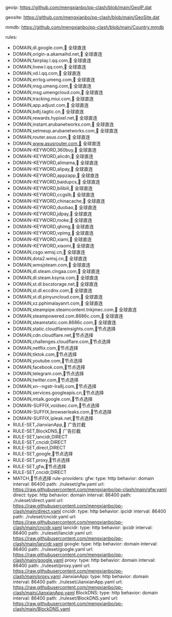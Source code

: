   geoip: https://github.com/mengxianbo/pp-clash/blob/main/GeoIP.dat
  
  geosite: https://github.com/mengxianbo/pp-clash/blob/main/GeoSite.dat
  
  mmdb: https://github.com/mengxianbo/pp-clash/blob/main/Country.mmdb

  rules:
  - DOMAIN,dl.google.com,🎯 全球直连
  - DOMAIN,origin-a.akamaihd.net,🎯 全球直连
  - DOMAIN,fairplay.l.qq.com,🎯 全球直连
  - DOMAIN,livew.l.qq.com,🎯 全球直连
  - DOMAIN,vd.l.qq.com,🎯 全球直连
  - DOMAIN,errlog.umeng.com,🎯 全球直连
  - DOMAIN,msg.umeng.com,🎯 全球直连
  - DOMAIN,msg.umengcloud.com,🎯 全球直连
  - DOMAIN,tracking.miui.com,🎯 全球直连
  - DOMAIN,app.adjust.com,🎯 全球直连
  - DOMAIN,bdtj.tagtic.cn,🎯 全球直连
  - DOMAIN,rewards.hypixel.net,🎯 全球直连
  - DOMAIN,instant.arubanetworks.com,🎯 全球直连
  - DOMAIN,setmeup.arubanetworks.com,🎯 全球直连
  - DOMAIN,router.asus.com,🎯 全球直连
  - DOMAIN,www.asusrouter.com,🎯 全球直连
  - DOMAIN-KEYWORD,360buy,🎯 全球直连
  - DOMAIN-KEYWORD,alicdn,🎯 全球直连
  - DOMAIN-KEYWORD,alimama,🎯 全球直连
  - DOMAIN-KEYWORD,alipay,🎯 全球直连
  - DOMAIN-KEYWORD,appzapp,🎯 全球直连
  - DOMAIN-KEYWORD,baidupcs,🎯 全球直连
  - DOMAIN-KEYWORD,bilibili,🎯 全球直连
  - DOMAIN-KEYWORD,ccgslb,🎯 全球直连
  - DOMAIN-KEYWORD,chinacache,🎯 全球直连
  - DOMAIN-KEYWORD,duobao,🎯 全球直连
  - DOMAIN-KEYWORD,jdpay,🎯 全球直连
  - DOMAIN-KEYWORD,moke,🎯 全球直连
  - DOMAIN-KEYWORD,qhimg,🎯 全球直连
  - DOMAIN-KEYWORD,vpimg,🎯 全球直连
  - DOMAIN-KEYWORD,xiami,🎯 全球直连
  - DOMAIN-KEYWORD,xiaomi,🎯 全球直连
  - DOMAIN,csgo.wmsj.cn,🎯 全球直连
  - DOMAIN,dota2.wmsj.cn,🎯 全球直连
  - DOMAIN,wmsjsteam.com,🎯 全球直连
  - DOMAIN,dl.steam.clngaa.com,🎯 全球直连
  - DOMAIN,dl.steam.ksyna.com,🎯 全球直连
  - DOMAIN,st.dl.bscstorage.net,🎯 全球直连
  - DOMAIN,st.dl.eccdnx.com,🎯 全球直连
  - DOMAIN,st.dl.pinyuncloud.com,🎯 全球直连
  - DOMAIN,xz.pphimalayanrt.com,🎯 全球直连
  - DOMAIN,steampipe.steamcontent.tnkjmec.com,🎯 全球直连
  - DOMAIN,steampowered.com.8686c.com,🎯 全球直连
  - DOMAIN,steamstatic.com.8686c.com,🎯 全球直连
  - DOMAIN,static.cloudflareinsights.com,🤗节点选择
  - DOMAIN,cdn.cloudflare.net,🤗节点选择
  - DOMAIN,challenges.cloudflare.com,🤗节点选择
  - DOMAIN,netflix.com,🤗节点选择
  - DOMAIN,tiktok.com,🤗节点选择
  - DOMAIN,youtube.com,🤗节点选择
  - DOMAIN,facebook.com,🤗节点选择
  - DOMAIN,telegram.com,🤗节点选择
  - DOMAIN,twitter.com,🤗节点选择
  - DOMAIN,xn--ngstr-lra8j.com,🤗节点选择
  - DOMAIN,services.googleapis.cn,🤗节点选择
  - DOMAIN,mtalk.google.com,🤗节点选择
  - DOMAIN-SUFFIX,voidsec.com,🤗节点选择
  - DOMAIN-SUFFIX,browserleaks.com,🤗节点选择
  - DOMAIN-SUFFIX,ipleak.net,🤗节点选择
  - RULE-SET,JianxianApp,🛑 广告拦截
  - RULE-SET,BlockDNS,🛑 广告拦截
  - RULE-SET,lancidr,DIRECT
  - RULE-SET,cncidr,DIRECT
  - RULE-SET,direct,DIRECT
  - RULE-SET,google,🤗节点选择
  - RULE-SET,proxy,🤗节点选择
  - RULE-SET,gfw,🤗节点选择
  - RULE-SET,cncidr,DIRECT
  - MATCH,🤗节点选择
rule-providers:
  gfw:
    type: http
    behavior: domain
    interval: 86400
    path: ./ruleset/gfw.yaml
    url: https://raw.githubusercontent.com/mengxianbo/pp-clash/main/gfw.yaml
  direct:
    type: http
    behavior: domain
    interval: 86400
    path: ./ruleset/direct.yaml
    url: https://raw.githubusercontent.com/mengxianbo/pp-clash/main/direct.yaml
  cncidr:
    type: http
    behavior: ipcidr
    interval: 86400
    path: ./ruleset/cncidr.yaml
    url: https://raw.githubusercontent.com/mengxianbo/pp-clash/main/cncidr.yaml
  lancidr:
    type: http
    behavior: ipcidr
    interval: 86400
    path: ./ruleset/lancidr.yaml
    url: https://raw.githubusercontent.com/mengxianbo/pp-clash/main/lancidr.yaml
  google:
    type: http
    behavior: domain
    interval: 86400
    path: ./ruleset/google.yaml
    url: https://raw.githubusercontent.com/mengxianbo/pp-clash/main/google.yaml
  proxy:
    type: http
    behavior: domain
    interval: 86400
    path: ./ruleset/proxy.yaml
    url: https://raw.githubusercontent.com/mengxianbo/pp-clash/main/proxy.yaml
  JianxianApp:
    type: http
    behavior: domain
    interval: 86400
    path: ./ruleset/JianxianApp.yaml
    url: https://raw.githubusercontent.com/mengxianbo/pp-clash/main/JianxianApp.yaml
  BlockDNS:
    type: http
    behavior: domain
    interval: 86400
    path: ./ruleset/BlockDNS.yaml
    url: https://raw.githubusercontent.com/mengxianbo/pp-clash/main/BlockDNS.yaml
